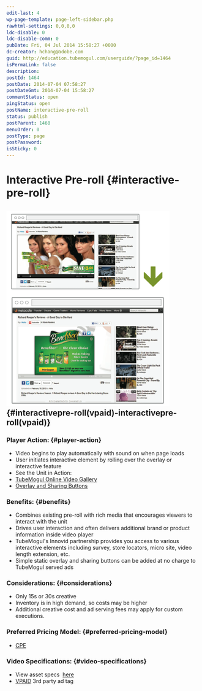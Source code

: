 ```yaml
---
edit-last: 4
wp-page-template: page-left-sidebar.php
rawhtml-settings: 0,0,0,0
ldc-disable: 0
ldc-disable-comm: 0
pubDate: Fri, 04 Jul 2014 15:58:27 +0000
dc-creator: hchang@adobe.com
guid: http://education.tubemogul.com/userguide/?page_id=1464
isPermaLink: false
description: 
postId: 1464
postDate: 2014-07-04 07:58:27
postDateGmt: 2014-07-04 15:58:27
commentStatus: open
pingStatus: open
postName: interactive-pre-roll
status: publish
postParent: 1460
menuOrder: 0
postType: page
postPassword: 
isSticky: 0
---
```


# Interactive Pre-roll {#interactive-pre-roll}

## [ ![Interactive Pre-roll](assets/interactive-pre-roll.png)](assets/interactive-pre-roll.png) {#interactivepre-roll(vpaid)-interactivepre-roll(vpaid)}

### Player Action: {#player-action}

* Video begins to play automatically with sound on when page loads
* User initiates interactive element by rolling over the overlay or interactive feature
* See the Unit in Action:
* [TubeMogul Online Video Gallery](http://gallery.tubemogul.com/overlay-animated.html)
* [Overlay and Sharing Buttons](http://www.tubemogul.com/configurator/ad_preview/84wKqDi4vYyBDDVghlNp)

### Benefits: {#benefits}

* Combines existing pre-roll with rich media that encourages viewers to interact with the unit
* Drives user interaction and often delivers additional brand or product information inside video player
* TubeMogul's&nbsp;Innovid partnership&nbsp;provides you access to various interactive elements including survey, store locators, micro site, video length extension, etc.
* Simple static overlay and sharing buttons can be added at no charge to TubeMogul served ads

### Considerations: {#considerations}

* Only 15s or 30s creative
* Inventory is in high demand, so costs may be higher
* Additional creative cost and ad serving fees may apply for custom executions.

### Preferred Pricing Model: {#preferred-pricing-model}

* [CPE](../../../../user-guide/planning/ad-formats/performance-pricing.md)

### Video Specifications: {#video-specifications}

* View asset specs&nbsp; [here](https://www.tubemogul.com/ad-specs/)
* [VPAID](http://www.iab.net/guidelines/508676/digitalvideo/vsuite/vpaid) 3rd party ad tag

